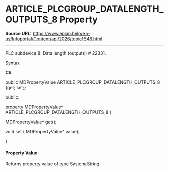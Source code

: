 # ARTICLE_PLCGROUP_DATALENGTH_OUTPUTS_8 Property

**Source URL:** https://www.eplan.help/en-us/Infoportal/Content/api/2026/topic1648.html

---

PLC subdevice 8: Data length (outputs) # 22331.

Syntax

**C#**



public MDPropertyValue ARTICLE_PLCGROUP_DATALENGTH_OUTPUTS_8 {get; set;}

public:

property MDPropertyValue^ ARTICLE_PLCGROUP_DATALENGTH_OUTPUTS_8 {

   MDPropertyValue^ get();

   void set (    MDPropertyValue^ value);

}


#### Property Value

Returns property value of type System.String.
